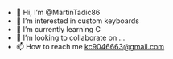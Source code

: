 - 👋 Hi, I’m @MartinTadic86
- 👀 I’m interested in custom keyboards
- 🌱 I’m currently learning C
- 💞️ I’m looking to collaborate on ...
- 📫 How to reach me kc9046663@gmail.com

<!---
MartinTadic86/MartinTadic86 is a ✨ special ✨ repository because its `README.md` (this file) appears on your GitHub profile.
You can click the Preview link to take a look at your changes.
--->
